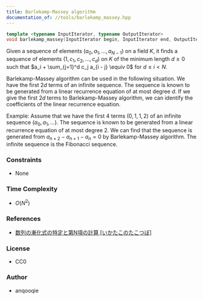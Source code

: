 ```yaml
---
title: Barlekamp-Massey algorithm
documentation_of: //tools/barlekamp_massey.hpp
---
```


```cpp
template <typename InputIterator, typename OutputIterator>
void barlekamp_massey(InputIterator begin, InputIterator end, OutputIterator result);
```

Given a sequence of elements $(a_0, a_1, \ldots, a_{N - 1})$ on a field $K$, it finds a sequence of elements $(1, c_1, c_2, \ldots, c_d)$ on $K$ of the minimum length $d \geq 0$ such that $a_i + \sum_{j=1}^d c_j a_{i - j} \equiv 0$ for $d \leq i < N$.

Barlekamp-Massey algorithm can be used in the following situation.
We have the first $2d$ terms of an infinite sequence.
The sequence is known to be generated from a linear recurrence equation of at most degree $d$.
If we give the first $2d$ terms to Barlekamp-Massey algorithm, we can identify the coefficients of the linear recurrence equation.

Example:
Assume that we have the first $4$ terms $(0, 1, 1, 2)$ of an infinite sequence $(a_0, a_1, \ldots)$.
The sequence is known to be generated from a linear recurrence equation of at most degree $2$.
We can find that the sequence is generated from $a_{n+2} - a_{n+1} - a_n = 0$ by Barlekamp-Massey algorithm.
The infinite sequence is the Fibonacci sequence.

### Constraints
- None

### Time Complexity
- $O(N^2)$

### References
- [数列の漸化式の特定と第N項の計算    [いかたこのたこつぼ]](https://ikatakos.com/pot/programming_algorithm/number_theory/barlekamp_massey)

### License
- CC0

### Author
- anqooqie
